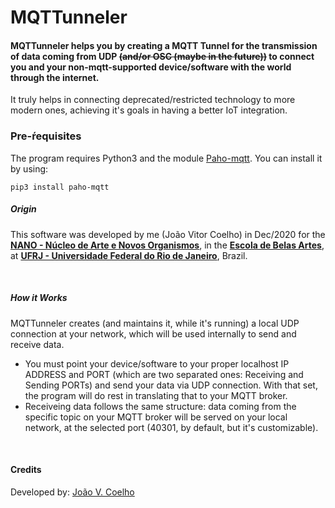 # MQTTunneler

#### MQTTunneler helps you by creating a MQTT Tunnel for the transmission of data coming from UDP ~~(and/or OSC (maybe in the future))~~ to connect you and your non-mqtt-supported device/software with the world through the internet.

It truly helps in connecting deprecated/restricted technology to more modern ones, achieving it's goals in having a better IoT integration.
<br>

### Pre-ŕequisites
The program requires Python3 and the module [Paho-mqtt](https://pypi.org/project/paho-mqtt/). You can install it by using:

```
pip3 install paho-mqtt
```

##### Origin
This software was developed by me (João Vitor Coelho) in Dec/2020 for the [**NANO - Núcleo de Arte e Novos Organismos**](https://nano.eba.ufrj.br), in the [**Escola de Belas Artes**](https://eba.ufrj.br/), at [**UFRJ - Universidade Federal do Rio de Janeiro**](https://ufrj.br/en), Brazil.

<br>

##### How it Works
MQTTunneler creates (and maintains it, while it's running) a local UDP connection at your network, which will be used internally to send and receive data.
- You must point your device/software to your proper localhost IP ADDRESS and PORT (which are two separated ones: Receiving and Sending PORTs) and send your data via UDP connection. With that set, the program will do rest in translating that to your MQTT broker.
- Receiveing data follows the same structure: data coming from the specific topic on your MQTT broker will be served on your local network, at the selected port (40301, by default, but it's customizable).

<br>

#### Credits
Developed by:  [João V. Coelho](https://github.com/joaovcoelho/MQTTunneler/)
